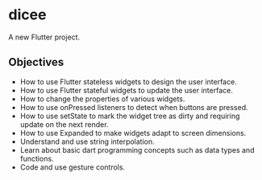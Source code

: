 # dicee

A new Flutter project.

## Objectives

- How to use Flutter stateless widgets to design the user interface.
- How to use Flutter stateful widgets to update the user interface.
- How to change the properties of various widgets.
- How to use onPressed listeners to detect when buttons are pressed.
- How to use setState to mark the widget tree as dirty and requiring update on the next render.
- How to use Expanded to make widgets adapt to screen dimensions.
- Understand and use string interpolation.
- Learn about basic dart programming concepts such as data types and functions.
- Code and use gesture controls.